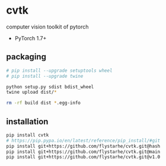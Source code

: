 # cvtk
computer vision toolkit of pytorch

* PyTorch 1.7+

## packaging
```sh
# pip install --upgrade setuptools wheel
# pip install --upgrade twine

python setup.py sdist bdist_wheel
twine upload dist/*

rm -rf build dist *.egg-info
```

## installation
```sh
pip install cvtk
# https://pip.pypa.io/en/latest/reference/pip_install/#git
pip install git+https://github.com/flystarhe/cvtk.git@hash
pip install git+https://github.com/flystarhe/cvtk.git@main
pip install git+https://github.com/flystarhe/cvtk.git@v1.0
```

